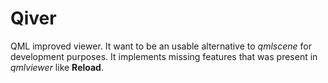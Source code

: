 Qiver
=====

QML improved viewer. It want to be an usable alternative to *qmlscene* for development purposes. It implements missing features that was present in *qmlviewer* like **Reload**.
